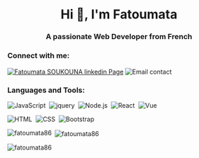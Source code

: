 <h1 align="center">Hi 👋, I'm Fatoumata</h1>

<h3 align="center">A passionate Web Developer from French</h3>

<h3 align="left">Connect with me:</h3>
 
<a href="https://linkedin.com/in/https://www.linkedin.com/in/fatoumatasoukouna86/" target="blank"><img align="center" src="https://img.shields.io/badge/-linkedin-000B49?style=flat&logo=linkedin" alt="Fatoumata SOUKOUNA linkedin Page" /></a>
<img align="center" src="https://img.shields.io/badge/-soukounafatoumata86@gmail.com-000B49?style=flat&logo=gmail" alt="Email contact" />


<h3 align="left">Languages and Tools:</h3>

![JavaScript](https://img.shields.io/badge/-JavaScript-000B49?style=flat&logo=javascript)&nbsp;
![jquery](https://img.shields.io/badge/-Jquery-000B49?style=flat&logo=jquery)&nbsp;
![Node.js](https://img.shields.io/badge/-Node.js-000B49?style=flat&logo=node.js)&nbsp;
![React](https://img.shields.io/badge/-React-000B49?style=flat&logo=react)&nbsp;
![Vue](https://img.shields.io/badge/-Vue.js-000B49?style=flat&logo=Vue.js)&nbsp;

![HTML](https://img.shields.io/badge/-HTML-000B49?style=flat&logo=HTML5)&nbsp;
![CSS](https://img.shields.io/badge/-CSS-000B49?style=flat&logo=CSS3&logoColor=1572B6)&nbsp;
![Bootstrap](https://img.shields.io/badge/-Bootstrap-000B49?style=flat&logo=bootstrap&logoColor=563D7C)&nbsp;

<p><img align="left" src="https://github-readme-stats.vercel.app/api/top-langs?username=fatoumata86&show_icons=true&theme=nightowl" alt="fatoumata86" /></p>

<p>&nbsp;<img align="center" src="https://github-readme-stats.vercel.app/api?username=fatoumata86&show_icons=true&theme=nightowl" alt="fatoumata86" /></p>

<p><img align="center" src="https://github-readme-streak-stats.herokuapp.com/?user=fatoumata86&theme=nightowl" alt="fatoumata86" /></p>
